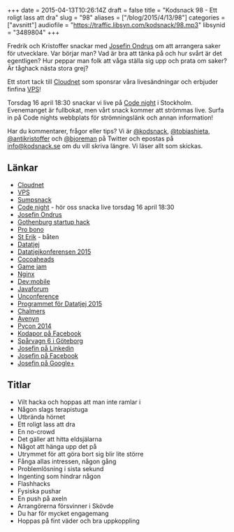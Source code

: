 +++
date = 2015-04-13T10:26:14Z
draft = false
title = "Kodsnack 98 - Ett roligt lass att dra"
slug = "98"
aliases = ["/blog/2015/4/13/98"]
categories = ["avsnitt"]
audiofile = "https://traffic.libsyn.com/kodsnack/98.mp3"
libsynid = "3489804"
+++

Fredrik och Kristoffer snackar med [Josefin Ondrus](https://se.linkedin.com/in/josefinondrus) om att arrangera saker för utvecklare. Var börjar man? Vad är bra att tänka på och hur svårt är det egentligen? Hur peppar man folk att våga ställa sig upp och prata om saker? Är tåghack nästa stora grej?

Ett stort tack till [Cloudnet](http://www.cloudnet.se) som sponsrar våra livesändningar och erbjuder finfina  [VPS](http://en.wikipedia.org/wiki/Virtual_private_server)!

Torsdag 16 april 18:30 snackar vi live på [Code night](http://www.codenight.se)  i Stockholm. Evenemanget är fullbokat, men vårt snack kommer att strömmas live. Surfa in på Code nights webbplats för strömningslänk och annan information!

Har du kommentarer, frågor eller tips? Vi är [@kodsnack](https://www.twitter.com/kodsnack), [@tobiashieta](https://www.twitter.com/tobiashieta), [@antikristoffer](https://www.twitter.com/antikristoffer) och [@bjoreman](https://www.twitter.com/bjoreman) på Twitter och epostas på [info@kodsnack.se](mailto:info@kodsnack.se) om du vill skriva längre. Vi läser allt som skickas.

## Länkar ##
* [Cloudnet](http://www.cloudnet.se)
* [VPS](http://en.wikipedia.org/wiki/Virtual_private_server)
* [Sumpsnack](http://www.kodsnack.se/sumpsnack)
* [Code night](http://www.codenight.se) - hör oss snacka live torsdag 16 april 18:30
* [Josefin Ondrus](https://se.linkedin.com/in/josefinondrus)
* [Gothenburg startup hack](http://www.gbgstartuphack.com/)
* [Pro bono](http://en.wikipedia.org/wiki/Pro_bono)
* [St Erik](http://www.stromma.se/sv/Goteborg/Inspiration/Skargard/MS-St-Erik/) - båten
* [Datatjej](http://datatjej.se/)
* [Datatjejkonferensen 2015](http://konferens.datatjej.se/#section-1)
* [Cocoaheads](http://cocoaheads.org/)
* [Game jam](http://en.wikipedia.org/wiki/Game_jam)
* [Nginx](http://en.wikipedia.org/wiki/Nginx)
* [Dev:mobile](http://devmobile.se/)
* [Javaforum](http://www.javaforum.se/jf/)
* [Unconference](http://en.wikipedia.org/wiki/Unconference)
* [Programmet för Datatjej 2015](http://konferens.datatjej.se/schema/)
* [Chalmers](http://en.wikipedia.org/wiki/Chalmers_University_of_Technology)
* [Avenyn](http://en.wikipedia.org/wiki/Kungsportsavenyen)
* [Pycon 2014](http://www.pycon.se/2014/)
* [Kodapor på Facebook](https://www.facebook.com/groups/utvecklare.stockholm/)
* [Spårvagn 6 i Göteborg](http://sv.wikipedia.org/wiki/Linje_6_%28G%C3%B6teborgs_sp%C3%A5rv%C3%A4gar%29)
* [Josefin på Linkedin](https://se.linkedin.com/in/josefinondrus)
* [Josefin på Facebook](https://www.facebook.com/josefin.ondrus)
* [Josefin på Google+](https://plus.google.com/107159125311369419659)

## Titlar ##
* Vilt hacka och hoppas att man inte ramlar i
* Någon slags terapistuga
* Utbrända hörnet
* Ett roligt lass att dra
* En no-crowd
* Det gäller att hitta eldsjälarna
* Något att hänga upp det på
* Utrymmet för att göra bort sig blir lite större
* Fånga allas intressen, någon gång
* Problemlösning i sista sekund
* Ingenting som hindrar någon
* Flashhacks
* Fysiska pushar
* En push på axeln
* Arrangörerna försvinner i Skövde
* Du har för mycket engagemang
* Hoppas på fint väder och bra uppkoppling